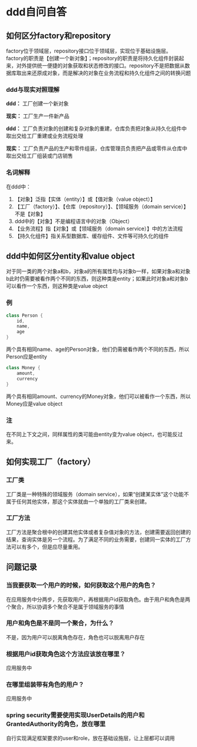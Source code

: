 # ddd自问自答

## 如何区分factory和repository

factory位于领域层，repository接口位于领域层，实现位于基础设施层。\
factory的职责是【创建一个新对象】；repository的职责是将持久化组件封装起来，对外提供统一便捷的对象获取和状态修改的接口。repository不是把数据从数据库取出来还原成对象，而是解决的对象在业务流程和持久化组件之间的转换问题

### ddd与现实对照理解

**ddd：** 工厂创建一个新对象

**现实：** 工厂生产一件新产品

**ddd：** 工厂负责对象的创建和复杂对象的重建，仓库负责把对象从持久化组件中取出交给工厂重建或业务流程处理

**现实：** 工厂负责产品的生产和零件组装，仓库管理员负责把产品或零件从仓库中取出交给工厂组装或门店销售

### 名词解释

在ddd中：

1. 【对象】泛指【实体（entity）】或【值对象（value object）】
2. 【工厂（factory）】、【仓库（repository）】、【领域服务（domain service）】不是【对象】
3. ddd中的【对象】不是编程语言中的对象（Object）
4. 【业务流程】指【对象】或【领域服务（domain service）】中的方法流程
5. 【持久化组件】指关系型数据库、缓存组件、文件等可持久化的组件

## ddd中如何区分entity和value object

对于同一类的两个对象a和b，对象a的所有属性均与对象b一样，如果对象a和对象b此时仍需要被看作两个不同的东西，则这种类是entity；如果此时对象a和对象b可以看作一个东西，则这种类是value object

### 例

```Java
class Person {
    id,
    name,
    age
}
```

两个具有相同name、age的Person对象，他们仍需被看作两个不同的东西，所以Person应是entity

```Java
class Money {
    amount,
    currency
}
```

两个具有相同amount、currency的Money对象，他们可以被看作一个东西，所以Money应是value object

### 注

在不同上下文之间，同样属性的类可能由entity变为value object，也可能反过来。

## 如何实现工厂（factory）

### 工厂类

工厂类是一种特殊的领域服务（domain service），如果“创建某实体”这个功能不属于任何其他实体，那这个实体就由一个单独的工厂类来创建。

### 工厂方法

工厂方法是聚合根中的创建其他实体或者复杂值对象的方法，创建需要返回创建的结果，查询实体是另一个流程。为了满足不同的业务需要，创建同一实体的工厂方法可以有多个，但是应尽量重用。

## 问题记录

### 当我要获取一个用户的时候，如何获取这个用户的角色？

在应用服务中分两步，先获取用户，再根据用户id获取角色。由于用户和角色是两个聚合，所以协调多个聚合不是属于领域服务的事情

### 用户和角色是不是同一个聚合，为什么？

不是，因为用户可以脱离角色存在，角色也可以脱离用户存在

### 根据用户id获取角色这个方法应该放在哪里？

应用服务中

### 在哪里组装带有角色的用户？

应用服务中

### spring security需要使用实现UserDetails的用户和GrantedAuthority的角色，放在哪里

自行实现满足框架要求的user和role，放在基础设施层，让上层都可以调用
